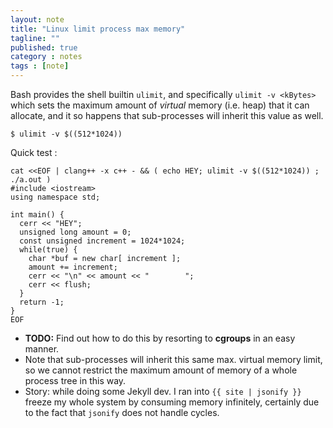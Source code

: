 ```yaml
---
layout: note
title: "Linux limit process max memory"
tagline: ""
published: true
category : notes
tags : [note]
---
```


Bash provides the shell builtin `ulimit`, and specifically `ulimit -v <kBytes>`
which sets the maximum amount of _virtual_ memory (i.e. heap) that it can allocate,
and it so happens that sub-processes will inherit this value as well.

    $ ulimit -v $((512*1024))

Quick test :

    cat <<EOF | clang++ -x c++ - && ( echo HEY; ulimit -v $((512*1024)) ; ./a.out )
    #include <iostream>
    using namespace std;

    int main() {
      cerr << "HEY";
      unsigned long amount = 0;
      const unsigned increment = 1024*1024;
      while(true) {
        char *buf = new char[ increment ];
        amount += increment;
        cerr << "\n" << amount << "        ";
        cerr << flush;
      }
      return -1;
    }
    EOF

* __TODO:__ Find out how to do this by resorting to __cgroups__ in an easy manner.
* Note that sub-processes will inherit this same max. virtual memory limit, so
we cannot restrict the maximum amount of memory of a whole process tree in this
way.
* Story: while doing some Jekyll dev. I ran into `{{ site | jsonify }}` freeze
my whole system by consuming memory infinitely, certainly due to the fact that
`jsonify` does not handle cycles.
